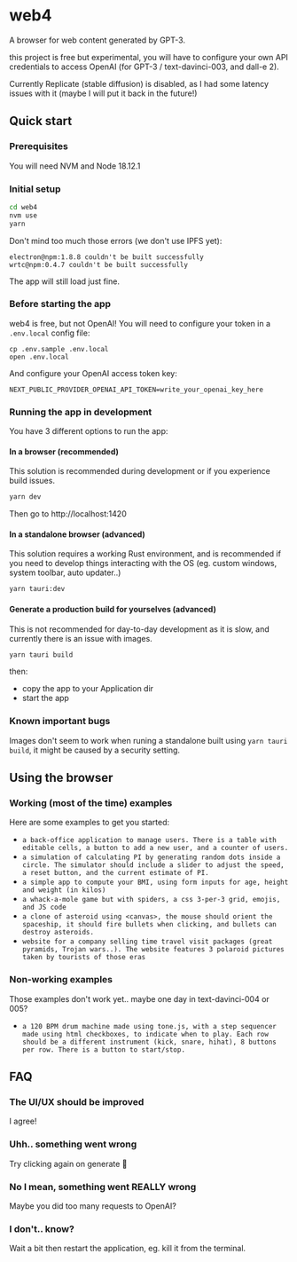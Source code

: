# web4

A browser for web content generated by GPT-3.

this project is free but experimental, you will have to configure your own API credentials to access OpenAI (for GPT-3 / text-davinci-003, and dall-e 2).

Currently Replicate (stable diffusion) is disabled, as I had some latency issues with it (maybe I will put it back in the future!)

## Quick start

### Prerequisites

You will need NVM and Node 18.12.1

### Initial setup

```bash
cd web4
nvm use
yarn
```

Don't mind too much those errors (we don't use IPFS yet):

```
electron@npm:1.8.8 couldn't be built successfully
wrtc@npm:0.4.7 couldn't be built successfully
```

The app will still load just fine.

### Before starting the app

web4 is free, but not OpenAI! You will need to configure your token in a `.env.local` config file:

```
cp .env.sample .env.local
open .env.local
```

And configure your OpenAI access token key:

```
NEXT_PUBLIC_PROVIDER_OPENAI_API_TOKEN=write_your_openai_key_here
```

### Running the app in development

You have 3 different options to run the app:

#### In a browser (recommended)

This solution is recommended during development or if you experience build issues.

```bash
yarn dev
```

Then go to http://localhost:1420

#### In a standalone browser (advanced)

This solution requires a working Rust environment, and is recommended if you need to develop things interacting with the OS (eg. custom windows, system toolbar, auto updater..)

```bash
yarn tauri:dev
```

#### Generate a production build for yourselves (advanced)

This is not recommended for day-to-day development as it is slow, and currently there is an issue with images.

```bash
yarn tauri build
```

then:

- copy the app to your Application dir
- start the app

### Known important bugs

Images don't seem to work when runing a standalone built using `yarn tauri build`, it might be caused by a security setting.

## Using the browser

### Working (most of the time) examples

Here are some examples to get you started:

- `a back-office application to manage users. There is a table with editable cells, a button to add a new user, and a counter of users.`
- `a simulation of calculating PI by generating random dots inside a circle. The simulator should include a slider to adjust the speed, a reset button, and the current estimate of PI.`
- `a simple app to compute your BMI, using form inputs for age, height and weight (in kilos)`
- `a whack-a-mole game but with spiders, a css 3-per-3 grid, emojis, and JS code`
- `a clone of asteroid using <canvas>, the mouse should orient the spaceship, it should fire bullets when clicking, and bullets can destroy asteroids.`
- `website for a company selling time travel visit packages (great pyramids, Trojan wars..). The website features 3 polaroid pictures taken by tourists of those eras`

### Non-working examples

Those examples don't work yet.. maybe one day in text-davinci-004 or 005?

- `a 120 BPM drum machine made using tone.js, with a step sequencer made using html checkboxes, to indicate when to play. Each row should be a different instrument (kick, snare, hihat), 8 buttons per row. There is a button to start/stop.`

## FAQ

### The UI/UX should be improved

I agree!

### Uhh.. something went wrong

Try clicking again on generate 🎲

### No I mean, something went REALLY wrong

Maybe you did too many requests to OpenAI?

### I don't.. know?

Wait a bit then restart the application, eg. kill it from the terminal.
